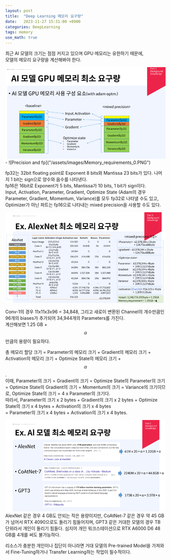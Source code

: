 ```yaml
---
layout: post
title:  "Deep Learning 메모리 요구량"
date:   2023-11-27 15:31:00 +0900
categories: DeepLearning
tags: memory
use_math: true
---
```


최근 AI 모델의 크기는 점점 커지고 있으며 GPU 메모리는 유한하기 때문에,  
모델의 메모리 요구량을 계산해봐야 한다.


<div align="center">
  <img src="./assets/images/Memory_requirements_0.PNG" title="Precision and fp" alt="Precision and fp">
</div>
- ![Precision and fp]("/assets/images/Memory_requirements_0.PNG")

fp32는 32bit floating point로 Exponent 8 bits와 Mantissa 23 bits가 있다. 나머지 1 bit는 sign으로 양수와 음수를 나타낸다.  
fp16은 16bit로 Exponent가 5 bits, Mantissa가 10 bits, 1 bit가 sign이다.  
Input, Activation, Parameter, Gradient, Optimize State (Adam의 경우 Parameter, Gradient, Momentum, Variance)를 모두 fp32로 나타낼 수도 있고,  
Optimizer가 아닌 파트는 fp16으로 나타내는 mixed precision을 사용할 수도 있다.  

<div align="center">
  <img src="./assets/images/Memory_requirements_1.PNG" title="AlexNet Memory Requirement" alt="AlexNet Memory Requirement">
</div>

Conv-1의 경우 11x11x3x96 = 34,848, 그리고 새로이 변환된 Channel의 개수만큼인 96개의 biases가 추가되어 34,944개의 Parameters를 가진다.  
계산해보면 1.25 GB + $$\alpha$$만큼의 용량이 필요하다.  

총 메모리 할당 크기 = Parameter의 메모리 크기 + Gradient의 메모리 크기 + Activation의 메모리 크기 + Optimize State의 메모리 크기 + $$\alpha$$.<br>
이때, Parameter의 크기 = Gradient의 크기 = Optimize State의 Parameter의 크기 = Optimize State의 Gradient의 크기 = Momentum의 크기 = Variance의 크기이므로, 
Optimize State의 크기 = 4 x Parameter의 크기다. <br>
따라서, Parameter의 크기 x 2 bytes + Gradient의 크기 x 2 bytes + Optimize State의 크기 x 4 bytes + Activation의 크기 x 4 bytes <br>
= Parameter의 크기 x 4 bytes + Activation의 크기 x 4 bytes.

<div align="center">
  <img src="assets/images/Memory_requirements_2.PNG" title="AlexNet Memory Requirement" alt="AlexNet Memory Requirement">
</div>
AlexNet 같은 경우 4 GB도 안되는 작은 용량이지만, 
CoAtNet-7 같은 경우 약 45 GB가 넘어서 RTX 4090으로도 돌리기 힘들어지며, 
GPT3 같은 거대한 모델의 경우 TB 단위라서 개인이 돌리기 힘들다. 심지어 개인 워크스테이션으로 RTX A6000 D6 48 GB를 4개를 써도 불가능하다.  

리소스가 충분한 개인이나 집단이 아니라면 거대 모델의 Pre-trained Model을 가져와서 Fine-Tuning하거나 Transfer Learning하는 작업이 필수적이다.

